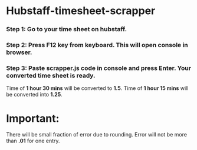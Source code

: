 # Hubstaff-timesheet-scrapper
### Step 1: Go to your time sheet on hubstaff.
### Step 2: Press F12 key from keyboard. This will open console in browser.
### Step 3: Paste scrapper.js code in console and press Enter. Your converted time sheet is ready.

Time of **1 hour 30 mins** will be converted to **1.5**.
Time of **1 hour 15 mins** will be converted into **1.25**.

# Important:
There will be small fraction of error due to rounding. Error will not be more than **.01** for one entry.